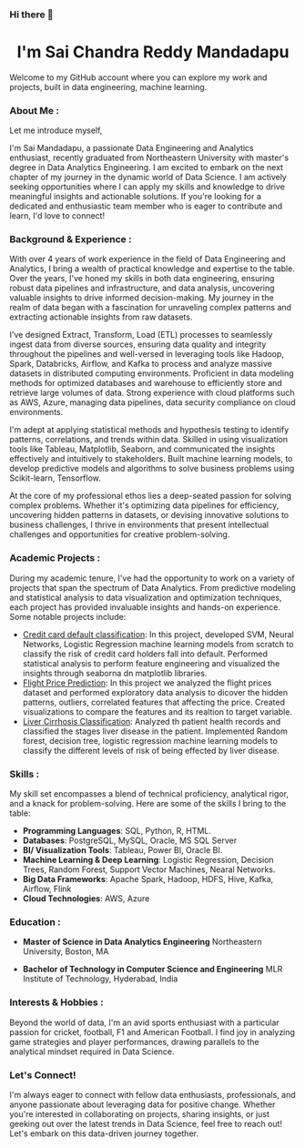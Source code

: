 ### Hi there 👋

<h1 align="center">I'm Sai Chandra Reddy Mandadapu</h1>

Welcome to my GitHub account where you can explore my work and projects, built in data engineering, machine learning. 


### About Me :

Let me introduce myself,

I'm Sai Mandadapu, a passionate Data Engineering and Analytics enthusiast, recently graduated from Northeastern University with master's degree in Data Analytics Engineering. I am excited to embark on the next chapter of my journey in the dynamic world of Data Science. I am actively seeking opportunities where I can apply my skills and knowledge to drive meaningful insights and actionable solutions. If you're looking for a dedicated and enthusiastic team member who is eager to contribute and learn, I'd love to connect!

### Background & Experience :

With over 4 years of work experience in the field of Data Engineering and Analytics, I bring a wealth of practical knowledge and expertise to the table. Over the years, I've honed my skills in both data engineering, ensuring robust data pipelines and infrastructure, and data analysis, uncovering valuable insights to drive informed decision-making. My journey in the realm of data began with a fascination for unraveling complex patterns and extracting actionable insights from raw datasets. 

I've designed Extract, Transform, Load (ETL) processes to seamlessly ingest data from diverse sources, ensuring data quality and integrity throughout the pipelines and well-versed in leveraging tools like Hadoop, Spark, Databricks, Airflow, and Kafka to process and analyze massive datasets in distributed computing environments.
Proficient in data modeling methods for optimized databases and warehouse to efficiently store and retrieve large volumes of data.
Strong experience with cloud platforms such as AWS, Azure, managing data pipelines, data security compliance on cloud environments.

I'm adept at applying statistical methods and hypothesis testing to identify patterns, correlations, and trends within data. Skilled in using visualization tools like Tableau, Matplotlib, Seaborn, and communicated the insights effectively and intuitively to stakeholders. Built machine learning models, to develop predictive models and algorithms to solve business problems using Scikit-learn, Tensorflow.

At the core of my professional ethos lies a deep-seated passion for solving complex problems. Whether it's optimizing data pipelines for efficiency, uncovering hidden patterns in datasets, or devising innovative solutions to business challenges, I thrive in environments that present intellectual challenges and opportunities for creative problem-solving.

### Academic Projects :

During my academic tenure, I've had the opportunity to work on a variety of projects that span the spectrum of Data Analytics. From predictive modeling and statistical analysis to data visualization and optimization techniques, each project has provided invaluable insights and hands-on experience. Some notable projects include:

- [Credit card default classification](https://github.com/saichandureddy/Credit-Card-Default-Classification): In this project, developed SVM, Neural Networks, Logistic Regression machine learning models from scratch to classify the risk of credit card holders fall into default. Performed statistical analysis to perform feature engineering and visualized the insights through seaborna dn matplotlib libraries.
- [Flight Price Prediction](https://github.com/saichandureddy/Flight-Price-Prediction): In this project we analyzed the flight prices dataset and performed exploratory data analysis to dicover the hidden patterns, outliers, correlated features that affecting the price. Created visualizations to compare the features and its realtion to target variable.
- [Liver Cirrhosis Classification](https://github.com/saichandureddy/Liver-Cirrhosis-Classification): Analyzed th patient health records and classified the stages liver disease in the patient. Implemented Random forest, decision tree, logistic regression machine learning models to classify the different levels of risk of being effected by liver disease.

### Skills :

My skill set encompasses a blend of technical proficiency, analytical rigor, and a knack for problem-solving. Here are some of the skills I bring to the table:

- **Programming Languages**: SQL, Python, R, HTML.
- **Databases**: PostgreSQL, MySQL, Oracle, MS SQL Server
- **BI/ Visualization Tools**: Tableau, Power BI, Oracle BI.
- **Machine Learning & Deep Learning**: Logistic Regression, Decision Trees, Random Forest, Support Vector Machines, Nearal Networks.
- **Big Data Frameworks**: Apache Spark, Hadoop, HDFS, Hive, Kafka, Airflow, Flink
- **Cloud Technologies**: AWS, Azure

### Education :

- **Master of Science in Data Analytics Engineering**
  Northeastern University, Boston, MA

- **Bachelor of Technology in Computer Science and Engineering**
  MLR Institute of Technology, Hyderabad, India

### Interests & Hobbies :

Beyond the world of data, I'm an avid sports enthusiast with a particular passion for cricket, football, F1 and American Football. I find joy in analyzing game strategies and player performances, drawing parallels to the analytical mindset required in Data Science.

### Let's Connect!

I'm always eager to connect with fellow data enthusiasts, professionals, and anyone passionate about leveraging data for positive change. Whether you're interested in collaborating on projects, sharing insights, or just geeking out over the latest trends in Data Science, feel free to reach out! Let's embark on this data-driven journey together.

<!--
**saichandureddy/saichandureddy** is a ✨ _special_ ✨ repository because its `README.md` (this file) appears on your GitHub profile.

Here are some ideas to get you started:

- 🔭 I’m currently working on ...
- 🌱 I’m currently learning ...
- 👯 I’m looking to collaborate on ...
- 🤔 I’m looking for help with ...
- 💬 Ask me about ...
- 📫 How to reach me: ...
- 😄 Pronouns: ...
- ⚡ Fun fact: ...
-->
